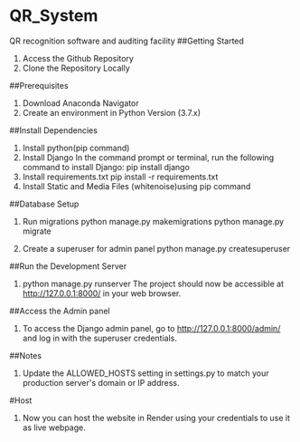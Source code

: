 # QR_System
QR recognition software and auditing facility
##Getting Started
1. Access the Github Repository
2. Clone the Repository Locally

##Prerequisites
1. Download Anaconda Navigator
2. Create an environment in Python Version (3.7.x)

##Install Dependencies
1. Install python(pip command)
2. Install Django
In the command prompt or terminal, run the following command to install Django:
pip install django
3. Install requirements.txt 
pip install -r requirements.txt
4. Install Static and Media Files (whitenoise)using pip command

##Database Setup
1. Run migrations
python manage.py makemigrations
python manage.py migrate

2. Create a superuser for admin panel
python manage.py createsuperuser

##Run the Development Server
1. python manage.py runserver
The project should now be accessible at http://127.0.0.1:8000/ in your web browser.

##Access the Admin panel
1. To access the Django admin panel, go to http://127.0.0.1:8000/admin/ and log in with the superuser credentials.

##Notes
1. Update the ALLOWED_HOSTS setting in settings.py to match your production server's domain or IP address.

#Host
1. Now you can host the website in Render using your credentials to use it as live webpage.

